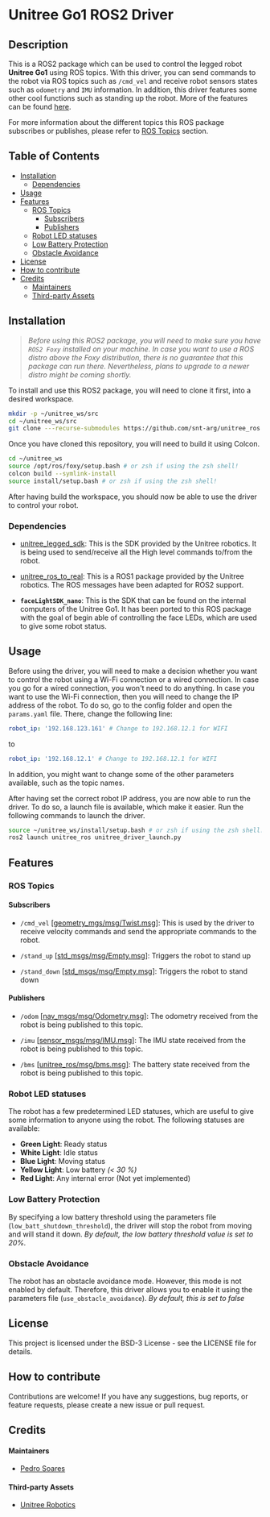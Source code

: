 # Unitree Go1 ROS2 Driver

## Description

This is a ROS2 package which can be used to control the legged robot **Unitree Go1** 
using ROS topics.
With this driver, you can send commands to the robot via ROS topics such as `/cmd_vel` and receive robot sensors states such as `odometry` and `IMU` information.
In addition, this driver features some other cool functions such as standing up the robot. 
More of the features can be found [here](#features).


For more information about the different topics this ROS package subscribes or publishes, please refer to [ROS Topics](#ros-topics) section.


## Table of Contents

<!--toc:start-->
- [Installation](#installation)
  - [Dependencies](#dependencies)
- [Usage](#usage)
- [Features](#features)
  - [ROS Topics](#ros-topics)
    - [Subscribers](#subscribers)
    - [Publishers](#publishers)
  - [Robot LED statuses](#robot-led-statuses)
  - [Low Battery Protection](#low-battery-protection)
  - [Obstacle Avoidance](#obstacle-avoidance)
- [License](#license)
- [How to contribute](#how-to-contribute)
- [Credits](#credits)
  - [Maintainers](#maintainers)
  - [Third-party Assets](#third-party-assets)
<!--toc:end-->


## Installation

> _Before using this ROS2 package, you will need to make sure you have `ROS2 Foxy` installed on your machine.
In case you want to use a ROS distro above the Foxy distribution, there is no 
guarantee that this package can run there.
Nevertheless, plans to upgrade to a newer distro might be coming shortly._

To install and use this ROS2 package, you will need to clone it first, into a desired workspace.
```sh
mkdir -p ~/unitree_ws/src
cd ~/unitree_ws/src
git clone ---recurse-submodules https://github.com/snt-arg/unitree_ros.git
```

Once you have cloned this repository, you will need to build it using Colcon.

```sh
cd ~/unitree_ws
source /opt/ros/foxy/setup.bash # or zsh if using the zsh shell!
colcon build --symlink-install
source install/setup.bash # or zsh if using the zsh shell!
```

After having build the workspace, you should now be able to use the driver to control your robot.

### Dependencies

- [unitree_legged_sdk](https://github.com/unitreerobotics/unitree_legged_sdk): This is the SDK provided by the Unitree robotics. It is being used to send/receive all the High level commands to/from the robot.

- [unitree_ros_to_real](https://github.com/unitreerobotics/unitree_ros_to_real): This is a ROS1 package provided by the Unitree robotics. The ROS messages have been adapted for ROS2 support.

- **`faceLightSDK_nano`**: This is the SDK that can be found on the internal computers of the Unitree Go1. It has been ported to this ROS package with the goal of begin able of controlling the face LEDs, which are used to 
give some robot status.


## Usage

Before using the driver, you will need to make a decision whether you want to control the robot
using a Wi-Fi connection or a wired connection. In case you go for a wired connection, you won't need
to do anything. In case you want to use the Wi-Fi connection, then you will need to change the IP address
of the robot. To do so, go to the config folder and open the `params.yaml` file. There, change the following line:
```yaml
robot_ip: '192.168.123.161' # Change to 192.168.12.1 for WIFI
```
to
```yaml
robot_ip: '192.168.12.1' # Change to 192.168.12.1 for WIFI
```

In addition, you might want to change some of the other parameters available, such as the topic names.

After having set the correct robot IP address, you are now able to run the driver. To do so, a launch file
is available, which make it easier. Run the following commands to launch the driver.
```sh
source ~/unitree_ws/install/setup.bash # or zsh if using the zsh shell!
ros2 launch unitree_ros unitree_driver_launch.py
```

## Features

### ROS Topics

#### Subscribers

- `/cmd_vel` [[geometry_mgs/msg/Twist.msg](http://docs.ros.org/en/noetic/api/geometry_msgs/html/msg/Twist.html)]: 
This is used by the driver to receive velocity commands and send the appropriate commands to the robot.

- `/stand_up` [[std_msgs/msg/Empty.msg](http://docs.ros.org/en/melodic/api/std_msgs/html/msg/Empty.html)]: 
Triggers the robot to stand up

- `/stand_down` [[std_msgs/msg/Empty.msg](http://docs.ros.org/en/melodic/api/std_msgs/html/msg/Empty.html)]: 
Triggers the robot to stand down

#### Publishers

- `/odom` [[nav_msgs/msg/Odometry.msg](http://docs.ros.org/en/noetic/api/nav_msgs/html/msg/Odometry.html)]: The odometry received from the robot is being published to this topic.

- `/imu` [[sensor_msgs/msg/IMU.msg](http://docs.ros.org/en/noetic/api/sensor_msgs/html/msg/Imu.html)]: The IMU state received from the robot is being published to this topic.

- `/bms` [[unitree_ros/msg/bms.msg](https://github.com/snt-arg/unitree_ros/blob/main/msg/BmsState.msg)]: The battery state received from the robot is being published to this topic.

### Robot LED statuses

The robot has a few predetermined LED statuses, which are useful to give some information to 
anyone using the robot.
The following statuses are available:

- **Green Light**: Ready status
- **White Light**: Idle status
- **Blue Light**: Moving status
- **Yellow Light**: Low battery _(< 30 %)_
- **Red Light**: Any internal error (Not yet implemented)

### Low Battery Protection

By specifying a low battery threshold using the parameters file (`low_batt_shutdown_threshold`), the driver will stop the robot
from moving and will stand it down. _By default, the low battery threshold value is set to 20%._

### Obstacle Avoidance

The robot has an obstacle avoidance mode. However, this mode is not enabled by default. Therefore, 
this driver allows you to enable it using the parameters file (`use_obstacle_avoidance`). _By default, this is
set to false_


## License

This project is licensed under the BSD-3 License - see the LICENSE file for details.

## How to contribute
Contributions are welcome! If you have any suggestions, bug reports, or feature requests, 
please create a new issue or pull request.

## Credits

#### Maintainers

* [Pedro Soares](https://www.github.com/PedroS235)

#### Third-party Assets

* [Unitree Robotics](https://github.com/unitreerobotics)

